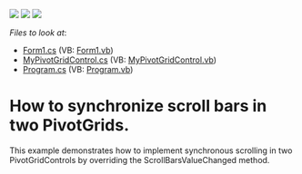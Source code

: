 <!-- default badges list -->
![](https://img.shields.io/endpoint?url=https://codecentral.devexpress.com/api/v1/VersionRange/128582622/21.2.3%2B)
[![](https://img.shields.io/badge/Open_in_DevExpress_Support_Center-FF7200?style=flat-square&logo=DevExpress&logoColor=white)](https://supportcenter.devexpress.com/ticket/details/E1163)
[![](https://img.shields.io/badge/📖_How_to_use_DevExpress_Examples-e9f6fc?style=flat-square)](https://docs.devexpress.com/GeneralInformation/403183)
<!-- default badges end -->
<!-- default file list -->
*Files to look at*:

* [Form1.cs](./CS/Q143451/Form1.cs) (VB: [Form1.vb](./VB/Q143451/Form1.vb))
* [MyPivotGridControl.cs](./CS/Q143451/MyPivotGridControl.cs) (VB: [MyPivotGridControl.vb](./VB/Q143451/MyPivotGridControl.vb))
* [Program.cs](./CS/Q143451/Program.cs) (VB: [Program.vb](./VB/Q143451/Program.vb))
<!-- default file list end -->
# How to synchronize scroll bars in two PivotGrids.


<p>This example demonstrates how to implement synchronous scrolling in two PivotGridControls by overriding the ScrollBarsValueChanged method.</p>

<br/>


